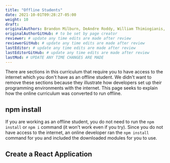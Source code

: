 ```yaml
---
title: "Offline Students"
date: 2021-10-01T09:28:27-05:00
weight: 10
draft: 
originalAuthors: Brandon Milburn, DeAndre Roddy, William Thimiogianis, Joshua Wolf
originalAuthorGitHub: # to be set by page creator
reviewer: # update any time edits are made after review
reviewerGitHub: # update any time edits are made after review
lastEditor: # update any time edits are made after review
lastEditorGitHub: # update any time edits are made after review
lastMod: # UPDATE ANY TIME CHANGES ARE MADE
---
```


There are sections in this curriculum that require you to have access to the internet which you don't have as an offline student. We didn't want to remove these sections because they illustrate how developers set up their programming environments with the internet. This page seeks to explain how the online curriculum was converted to run offline.

## npm install

If you are working as an offline student, you do not need to run the `npm install` or `npm i` command (it won't work even if you try).  Since you do not have access to the internet, an online developer ran the `npm install` command for you and included the downloaded modules for you to use.

<!-- 
Brandon, Drey, Bill: here is the format for the link to this npm install section

[(Offline Student Read Here)]({{% relref "../../../content/appendices/offline-students/_index.md#npm-install" %}}) 

-->

## Create a React Application

<!-- 

Brandon: here is the format for the link to this Create a React Application section. I did not make any changes to the Create a React Application located at http://localhost:1313/react-lsn1/reading/setup/

[(Offline Student Read Here)]({{% relref "../../../content/appendices/offline-students/_index.md#create-a-react-application" %}}) 
-->

